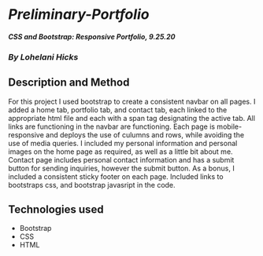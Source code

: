# _Preliminary-Portfolio_

#### _CSS and Bootstrap: Responsive Portfolio, 9.25.20_

### _By Lohelani Hicks_

## Description and Method

For this project I used bootstrap to create a consistent navbar on all pages.
I added a home tab, portfolio tab, and contact tab, each linked to the appropriate html file and each with a span tag designating the active tab.
All links are functioning in the navbar are functioning. 
Each page is mobile-responsive and deploys the use of culumns and rows, while avoiding the use of media queries.
I included my personal information and personal images on the home page as required, as well as a little bit about me.
Contact page includes personal contact information and has a submit button for sending inquiries, however the submit button.
As a bonus, I included a consistent sticky footer on each page. 
Included links to bootstraps css, and bootstrap javasript in the code.



## Technologies used
* Bootstrap
* CSS 
* HTML

